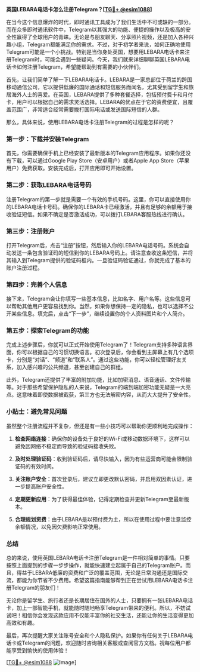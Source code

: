 **英国LEBARA电话卡怎么注册Telegram？[[TG💪+ @esim1088](https://t.me/s/esim1088)]**

在当今这个信息爆炸的时代，即时通讯工具成为了我们生活中不可或缺的一部分。而在众多即时通讯软件中，Telegram以其强大的功能、便捷的操作以及极高的安全性赢得了全球用户的青睐。无论是与朋友聊天、分享照片视频，还是加入各种兴趣小组，Telegram都能满足你的需求。不过，对于初学者来说，如何正确地使用Telegram可能是一个小挑战。特别是当你身处英国，想要用LEBARA电话卡来注册Telegram时，可能会遇到一些疑问。今天，我们就来详细聊聊英国LEBARA电话卡如何注册Telegram，希望能帮助到有需要的小伙伴们。

首先，让我们简单了解一下LEBARA电话卡。LEBARA是一家总部位于荷兰的跨国移动通信公司，它以提供低廉的国际通话和短信服务而闻名，尤其受到留学生和旅居海外人士的喜爱。在英国，LEBARA提供了多种套餐选择，包括预付费卡和月付卡，用户可以根据自己的需求灵活选择。LEBARA的优点在于它的资费便宜，且覆盖范围广，非常适合经常需要拨打国际电话或发送国际短信的人群。

那么，具体来说，使用LEBARA电话卡注册Telegram的过程是怎样的呢？

### 第一步：下载并安装Telegram

首先，你需要确保手机上已经安装了最新版本的Telegram应用程序。如果你还没有下载，可以通过Google Play Store（安卓用户）或者Apple App Store（苹果用户）免费获取。安装完成后，打开应用即可开始设置。

### 第二步：获取LEBARA电话号码

注册Telegram的第一步就是需要一个有效的手机号码。这里，你可以直接使用你的LEBARA电话卡号码。确保你的LEBARA卡已经激活，并且有足够的余额用于接收验证短信。如果不确定是否激活成功，可以拨打LEBARA客服热线进行确认。

### 第三步：注册账户

打开Telegram后，点击“注册”按钮，然后输入你的LEBARA电话号码。系统会自动发送一条包含验证码的短信到你的LEBARA号码上。请注意查收这条短信，并将其输入到Telegram提供的验证码框内。一旦验证码验证通过，你就完成了基本的账户注册过程。

### 第四步：完善个人信息

接下来，Telegram会让你填写一些基本信息，比如名字、用户名等。这些信息可以帮助其他用户更容易找到你。当然，如果你想保持一定的隐私，也可以选择不公开某些信息。填完后，点击“下一步”，继续设置你的个人资料图片和个人简介。

### 第五步：探索Telegram的功能

完成上述步骤后，你就可以正式开始使用Telegram了！Telegram支持多种语言界面，你可以根据自己的习惯切换语言。初次登录后，你会看到主屏幕上有几个选项卡，分别是“对话”、“频道”和“联系人”。通过这些功能，你可以轻松管理好友关系，加入感兴趣的公共频道，甚至创建自己的群组。

此外，Telegram还提供了丰富的附加功能，比如加密消息、语音通话、文件传输等。对于那些希望保护隐私的人来说，Telegram的端到端加密功能无疑是一大亮点。这意味着即使数据被截获，第三方也无法解密内容，从而大大提升了安全性。

### 小贴士：避免常见问题

虽然整个注册流程并不复杂，但还是有一些小技巧可以帮助你更顺利地完成操作：

1. **检查网络连接**：确保你的设备处于良好的Wi-Fi或移动数据环境下，这样可以避免因网络不稳定而导致的验证码接收失败。
   
2. **及时处理验证码**：收到验证码后，请尽快输入，因为有些运营商可能会限制验证码的有效时间。

3. **关注账户安全**：首次登录后，建议立即更改默认密码，并启用双因素认证，进一步提高账户安全性。

4. **定期更新应用**：为了获得最佳体验，记得定期检查并更新Telegram至最新版本。

5. **合理规划资费**：由于LEBARA是以预付费为主，所以在使用过程中要注意监控余额情况，以免因欠费影响正常使用。

### 总结

总的来说，使用英国LEBARA电话卡注册Telegram是一件相对简单的事情。只要按照上面提到的步骤一步步操作，就能快速建立起属于自己的Telegram账户。而且，得益于LEBARA低廉的资费和广泛的覆盖范围，无论是日常沟通还是国际交流，都能为你节省不少费用。希望这篇指南能够帮到正在尝试用LEBARA电话卡注册Telegram的朋友们！

无论你是留学生、旅行者还是长期居住在国外的人士，只要拥有一张LEBARA电话卡，加上一部智能手机，就能随时随地畅享Telegram带来的便利。所以，不妨试试吧！相信你会发现这款应用不仅能丰富你的社交生活，还能让你的生活变得更加高效和有趣。

最后，再次提醒大家关注账号安全和个人隐私保护。如果你有任何关于LEBARA电话卡或Telegram的问题，欢迎随时咨询相关客服或查阅官方文档。祝每位用户都能享受到愉快的使用体验！

[[TG💪+ @esim1088](https://t.me/s/esim1088) ![Image](https://i.postimg.cc/4NQfJmqS/Snipaste-2025-05-13-00-14-12.png)]